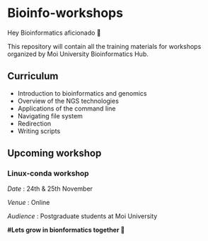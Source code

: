 # Bioinfo-workshops

Hey Bioinformatics aficionado :wave:

This repository will contain all the training materials for workshops organized by Moi University Bioinformatics Hub.

## Curriculum
* Introduction to bioinformatics and genomics
* Overview of the NGS technologies
* Applications of the command line
* Navigating file system
* Redirection
* Writing scripts



## Upcoming workshop

### Linux-conda workshop

*Date* : 24th & 25th November

*Venue* : Online

*Audience* : Postgraduate students at Moi University 

**#Lets grow in bionformatics together :dna:**
